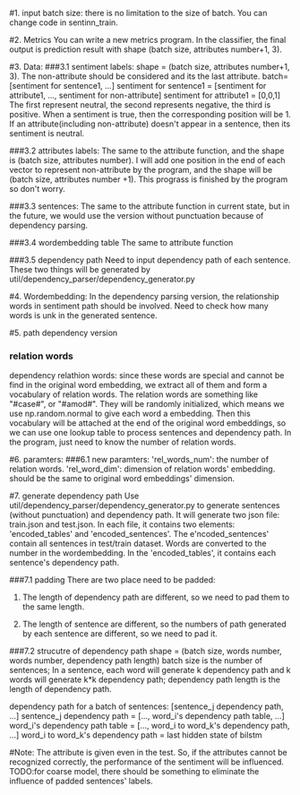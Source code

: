 #1. input batch size:
there is no limitation to the size of batch. You can change code in sentinn_train.

#2. Metrics
You can write a new metrics program. 
In the classifier, the final output is prediction result with shape (batch size, attributes number+1, 3).

#3. Data:
###3.1 sentiment labels:
shape = (batch size, attributes number+1, 3). The non-attribute should be considered and its the last attribute. 
batch= [sentiment for sentence1, ...]
sentiment for sentence1 = [sentiment for attribute1, ..., sentiment for non-attribute]
sentiment for attribute1 = [0,0,1]
The first represent neutral, the second represents negative, the third is positive. When a sentiment is true, then the corresponding position will be 1.
If an attribute(including non-attribute) doesn't appear in a sentence, then its sentiment is neutral. 

###3.2 attributes labels:
The same to the attribute function, and the shape is (batch size, attributes number). 
I will add one position in the end of each vector to represent non-attribute by the program, and the shape will be (batch size, attributes number +1). 
This prograss is finished by the program so don't worry.

###3.3 sentences:
The same to the attribute function in current state, but in the future, we would use the version without punctuation because of dependency parsing.

###3.4 wordembedding table
The same to attribute function

###3.5 dependency path
Need to input dependency path of each sentence. These two things will be generated by util/dependency_parser/dependency_generator.py

#4. Wordembedding:
In the dependency parsing version, the relationship words in sentiment path should be involved. Need to check how many words is unk in the generated sentence.

#5. path dependency version
### relation words
dependency relathion words: since these words are special and cannot be find in the original word embedding, we extract all of them and form a vocabulary of 
relation words. The relation words are something like "#case#", or "#amod#". They will be randomly initialized, which means we use np.random.normal to give each 
word a embedding. Then this vocabulary will be attached at the end of the original word embeddings, so we can use one lookup table to process sentences and 
dependency path.
In the program, just need to know the number of relation words.

#6. paramters:
###6.1 new paramters:
'rel_words_num': the number of relation words.
'rel_word_dim': dimension of relation words' embedding. should be the same to original word embeddings' dimension.

#7. generate dependency path
Use util/dependency_parser/dependency_generator.py to generate sentences (without punctuation) and dependency path.
It will generate two json file: train.json and test.json. 
In each file, it contains two elements: 'encoded_tables' and 'encoded_sentences'. 
The e'ncoded_sentences' contain all sentences in test/train dataset. Words are converted to the number in the  wordembedding.
In the 'encoded_tables', it contains each sentence's dependency path.

###7.1 padding
There are two place need to be padded:

1. The length of dependency path are different, so we need to pad them to the same length.

2. The length of sentence are different, so the numbers of path generated by each sentence are different, so we need to pad it.

###7.2 strucutre of dependency path
shape = (batch size, words number, words number, dependency path length)
batch size is the number of sentences; 
In a sentence, each word will generate k dependency path and k words will generate k*k dependency path;
dependency path length is the length of dependency path.

dependency path for a batch of sentences: [sentence_j dependency path, ...]
sentence_j dependency path = [..., word_i's dependency path table, ...]
word_i's dependency path table = [..., word_i to word_k's dependency path, ...]
word_i to word_k's dependency path = last hidden state of bilstm

#Note:
The attribute is given even in the test. So, if the attributes cannot be recognized correctly, the performance of the sentiment will be influenced.
TODO:for coarse model, there should be something to eliminate the influence of padded sentences' labels.












